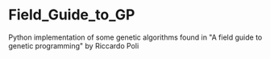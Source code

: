# Field_Guide_to_GP
Python implementation of some genetic algorithms found in "A field guide to genetic programming" by Riccardo Poli
